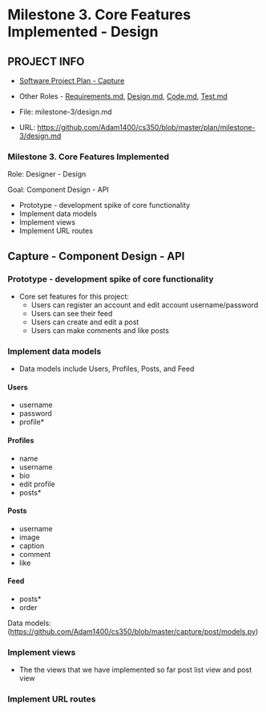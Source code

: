 # Milestone 3. Core Features Implemented - Design

## PROJECT INFO
* [Software Project Plan - Capture](https://capture350.herokuapp.com/)

* Other Roles - [Requirements.md](requirements.md), [Design.md](design.md), [Code.md](code.md), [Test.md](test.md)

* File: milestone-3/design.md

* URL: https://github.com/Adam1400/cs350/blob/master/plan/milestone-3/design.md

### Milestone 3. Core Features Implemented

Role: Designer - Design
 
Goal: Component Design - API
* Prototype - development spike of core functionality
* Implement data models
* Implement views
* Implement URL routes

## Capture - Component Design - API

### Prototype - development spike of core functionality
* Core set features for this project:
    * Users can register an account and edit account username/password
    * Users can see their feed
    * Users can create and edit a post 
    * Users can make comments and like posts
### Implement data models
* Data models include Users, Profiles, Posts, and Feed
#### Users
* username
* password
* profile*

#### Profiles
* name
* username
* bio
* edit profile
* posts*
#### Posts
* username
* image
* caption
* comment
* like

#### Feed
* posts*
* order

Data models: (https://github.com/Adam1400/cs350/blob/master/capture/post/models.py)
### Implement views
* The the views that we have implemented so far post list view and post view

### Implement URL routes
